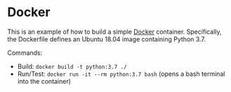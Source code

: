 # Docker
This is an example of how to build a simple [Docker][docker] container.
Specifically, the Dockerfile defines an Ubuntu 18.04 image containing Python 3.7.

Commands:
  - Build: `docker build -t python:3.7 ./`
  - Run/Test: `docker run -it --rm python:3.7 bash` (opens a bash terminal into the container)

[docker]: https://www.docker.com/

